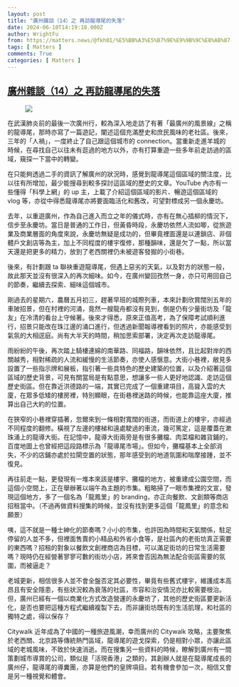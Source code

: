 ```yaml
---
layout: post
title: "廣州雜談（14）之 再訪龍導尾的失落"
date: 2024-06-10T14:19:18.000Z
author: WrightFu
from: https://matters.news/@fkh01/%E5%BB%A3%E5%B7%9E%E9%9B%9C%E8%AB%87-14-%E4%B9%8B-%E5%86%8D%E8%A8%AA%E9%BE%8D%E5%B0%8E%E5%B0%BE%E7%9A%84%E5%A4%B1%E8%90%BD-bafybeid3mg72zmcjr6r52w44khciazjfmrw2x5pwmyn6c5uvidermw5xim
tags: [ Matters ]
comments: True
categories: [ Matters ]
---
```

<!--1718029158000-->
[廣州雜談（14）之 再訪龍導尾的失落](https://matters.news/@fkh01/%E5%BB%A3%E5%B7%9E%E9%9B%9C%E8%AB%87-14-%E4%B9%8B-%E5%86%8D%E8%A8%AA%E9%BE%8D%E5%B0%8E%E5%B0%BE%E7%9A%84%E5%A4%B1%E8%90%BD-bafybeid3mg72zmcjr6r52w44khciazjfmrw2x5pwmyn6c5uvidermw5xim)
------

<div>
<figure class="image"><img src="https://imagedelivery.net/kDRCweMmqLnTPNlbum-pYA/prod/embed/c88460be-ffcd-40e4-8957-97a287445fb8.jpeg/public" referrerpolicy="no-referrer"><figcaption></figcaption></figure><p>在武漢肺炎前的最後一次廣州行，較為深入地走訪了有著「最廣州的風景線」之稱的龍導尾，那時亦寫了一篇遊記，闡述這個充滿歷史和庶民風味的老社區。後來，三年的「人禍」，一度終止了自己跟這個城市的 connection。當重新走進羊城的時候，在尋找自己以往未有逛過的地方以外，亦有打算重遊一些多年前走訪過的區域，窺探一下當中的轉變。</p><p>在只能夠透過二手的資訊了解廣州的狀況時，感覺到龍導尾這個區域的關注度，比以往有所增加，最少能搜尋到較多探討這區域的歷史的文章。YouTube 內亦有一些懂得「科學上網」的 up 主，上載了介紹這個區域的影片、暢遊這個區域的 vlog 等，亦從中得悉龍導尾亦將要面臨活化和舊改，可望對標成另一個永慶坊。</p><p>去年，以重遊廣州，作為自己進入而立之年的儀式時，亦有在無心插柳的情況下，信步至永慶坊。當日是普通的工作日，但黃昏時段，永慶坊依然人流如唧，從旅遊業及商業層面的角度來說，永慶坊無疑是成功的，但畢竟裡面還是以連鎖店、非個體戶文創店等為主，加上不同程度的樓宇復修，那種韻味，還是欠了一點，所以當天還是把更多的精力，放到了老西關裡仍未被遊客發掘的小街巷。</p><p>後來，有計劃跟 ta 聯袂重遊龍導尾，但遇上惡劣的天氣，以及對方的狀態一般，故此那天並沒有很深入的再次細味。如今，在廣州變回孜然一身，亦只可用回自己的節奏，繼續去探索、細味這個城市。</p><p>剛過去的星期六，農曆五月初三，趕著早班的城際列車，本來計劃欣賞闊別五年的車陂招景，但在村裡的河涌，竟然一艘龍舟都沒有見到，倒是仍有少量街坊及「龍友」在冷清的看台上守候著。後來才得悉，原來正值高考，為了保障考試順利進行，招景只能改在珠江邊的涌口進行，但透過新聞報導裡看到的照片，亦能感受到氣氛的大相逕庭。尚有大半天的時間，稍加思索部署，決定再次走訪龍導尾。</p><p>雨紛紛的午後，再次踏上騎樓連綿的南華路、同福路，韻味依然，且比起對岸的西關越秀，相對稀疏的人流和緩慢的生活節奏，亦使人感愜意。大街小巷裡，敝見多設置了一些指示牌和展板，指引著一些具特色的歷史建築的位置，以及介紹著這個區域的歷史背景，可見有關當局是有點意思，想讓多一些人更好地認識、走訪這個歷史街區。但在靠近洪德路的一端，其實已完成了一個重建項目，高聳入雲的大廈，在眾多低矮的樓房裡，特別顯眼，在街巷裡迷路的時候，也能靠這座大廈，推算出自己大約的位置。</p><p>在狹窄的小巷裡穿插著，忽爾來到一條相對寬闊的街道，而街道上的樓宇，亦經過不同程度的翻修。橫視了左邊的樓梯和遠處駛過的車流，幾可篤定，這是覆蓋在漱珠涌上的龍導大街。在記憶中，龍導大街兩旁是有很多攤檔、肉菜檔和雜貨鋪的，百度地圖上也曾經把這段路標示為「龍導尾市場」。但如今，攤檔基本上全部消失，不少的店鋪亦處於拉閘空置的狀態，那年感受到的地道氛圍和喘摩接踵，並不復見。</p><p>再往前走一點，更發現有一堆本來該是樓宇、攤檔的地方，被重建成公園空間，而這個小空間上，正在舉辦著以端午為主題的市集。粗略掃了一眼市集裡的文宣，發現這個地方，多了一個名為「龍鳳里」的 branding，亦正向餐飲、文創類等商店招租當中。（不過再做資料搜集的時候，並沒有找到更多這個「龍鳳里」的意念和願景）</p><p>咦，這不就是一種士紳化的節奏嗎？小小的市集，也許因為時間和天氣關係，駐足停留的人並不多，但裡面售賣的小精品和外省小食等，是社區內的老街坊真正需要的東西嗎？招租的對象以餐飲文創裡商店為目標，可以滿足街坊的日常生活需要嗎？現時仍在經營著寥寥可數的街坊小店，將來會否因為無法配合街區需要的氛圍，而被逼走？</p><p>老城更新，相信很多人並不會全盤否定其必要性，畢竟有些舊式樓宇，維護成本高昂且有安全隱患，有些狀況較為衰落的社區，市容和治安情況亦比較需要根治。但，廣州已經有一個以商業化方式改造營運的永慶坊了，其他的歷史街區要更新活化，是否也要把這種方程式繼續複製下去，而非讓街坊既有的生活肌理，和社區的獨特之處，得以保存？</p><p>Citywalk 近年成為了中國的一種旅遊風潮，幸而廣州的 Citywalk 攻略，主要聚焦於老西關、北京路等傳統熱門區域，龍導尾的遊戈探索，仍是相對小眾，亦讓此區域的老城風味，不致於快速消逝。而在搜集另一些資料的時候，瞭解到廣州有一間策劃城市導賞的公司，類似是「活現香港」之類的，其創辦人就是在龍導尾成長的廣州仔，龍導尾的導糞團，亦算是他們的皇牌項目。若有機會參加一次，相信又會是另一種視覺和體會。</p>
</div>
